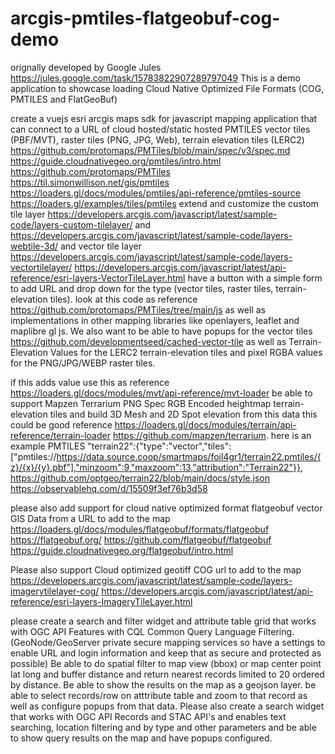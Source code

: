 # arcgis-pmtiles-flatgeobuf-cog-demo
orignally developed by Google Jules https://jules.google.com/task/15783822907289797049
This is a demo application to showcase loading Cloud Native Optimized File Formats (COG, PMTILES and FlatGeoBuf)

create a vuejs esri arcgis maps sdk for javascript mapping application that can connect to a URL of cloud hosted/static hosted PMTILES vector tiles (PBF/MVT), raster tiles (PNG, JPG, Web), terrain elevation tiles (LERC2)   https://github.com/protomaps/PMTiles/blob/main/spec/v3/spec.md  https://guide.cloudnativegeo.org/pmtiles/intro.html https://github.com/protomaps/PMTiles https://til.simonwillison.net/gis/pmtiles  https://loaders.gl/docs/modules/pmtiles/api-reference/pmtiles-source https://loaders.gl/examples/tiles/pmtiles extend and customize the custom tile layer https://developers.arcgis.com/javascript/latest/sample-code/layers-custom-tilelayer/  and https://developers.arcgis.com/javascript/latest/sample-code/layers-webtile-3d/ and vector tile layer https://developers.arcgis.com/javascript/latest/sample-code/layers-vectortilelayer/  https://developers.arcgis.com/javascript/latest/api-reference/esri-layers-VectorTileLayer.html have a button with a simple form to add URL and drop down for the type (vector tiles, raster tiles, terrain-elevation tiles).  look at this code as reference https://github.com/protomaps/PMTiles/tree/main/js as well as implementations in other mapping libraries like openlayers, leaflet and maplibre gl js.  We also want to be able to have popups for the vector tiles https://github.com/developmentseed/cached-vector-tile as well as Terrain-Elevation Values for the LERC2 terrain-elevation tiles and pixel RGBA values for the PNG/JPG/WEBP raster tiles. 

if this adds value use this as reference https://loaders.gl/docs/modules/mvt/api-reference/mvt-loader be able to support Mapzen Terrarium PNG Spec RGB Encoded heightmap terrain-elevation tiles and build 3D Mesh and 2D Spot elevation from this data this could be good reference https://loaders.gl/docs/modules/terrain/api-reference/terrain-loader https://github.com/mapzen/terrarium. here is an example PMTILES "terrain22":{"type":"vector","tiles":["pmtiles://https://data.source.coop/smartmaps/foil4gr1/terrain22.pmtiles/{z}/{x}/{y}.pbf"],"minzoom":9,"maxzoom":13,"attribution":"Terrain22"}}, https://github.com/optgeo/terrain22/blob/main/docs/style.json https://observablehq.com/d/15509f3ef76b3d58


please also add support for cloud native optimized format flatgeobuf vector GIS Data from a URL to add to the map https://loaders.gl/docs/modules/flatgeobuf/formats/flatgeobuf https://flatgeobuf.org/  https://github.com/flatgeobuf/flatgeobuf  https://guide.cloudnativegeo.org/flatgeobuf/intro.html

Please also support Cloud optimized geotiff COG url to add to the map https://developers.arcgis.com/javascript/latest/sample-code/layers-imagerytilelayer-cog/   https://developers.arcgis.com/javascript/latest/api-reference/esri-layers-ImageryTileLayer.html

please create a search and filter widget and attribute table grid that works with OGC API Features with CQL Common Query Language Filtering. (GeoNode/GeoServer private secure mapping services so have a settings to enable URL and login information and keep that as secure and protected as possible)  Be able to do spatial filter to map view (bbox) or map center point lat long and buffer distance and return nearest records limited to 20 ordered by distance.  Be able to show the results on the map as a geojson layer. be able to select records/row on atttribute table and zoom to that record as well as configure popups from that data.  Please also create a search widget that works with OGC API Records and STAC API's and enables text searching, location filtering and by type and other parameters and be able to show query results on the map and have popups configured.
